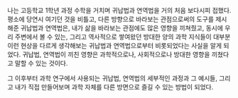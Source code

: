 나는 고등학교 1학년 과정 수학을 거치며 귀납법과 연역법을 거의 처음 보다시피 접했다. 평소에 당연시 여기던 것을 비틀고, 다른 방향으로 바라보는 관점으로써의 도구를 제시해준 귀납법과 연역법은, 내가 삶을 바라보는 관점에도 많은 영향을 끼쳐줬고,
동시에 우리 주변에서 볼 수 있는, 그리고 역사적으로 쌓여왔던
방대한 양의 과학 지식들이 대부분 이런 현상을 다르게 생각해보는 귀납법과 연역법으로부터 비롯되었다는 사실을 알게 되었다.
귀납법, 연역법이 끼친 영향은 과학적으로나, 사회적으로나 
방대한 영향을 끼쳤다고 말할 수 있는 것이다.

그 이후부터 과학 연구에서 사용되는 귀납법, 연역법의 세부적인 과정과 그 예시들, 그리고 내가 직접 만들어보며
과학 자체를 다른 방면으로 즐길 수 있는 방법이 되었다.
